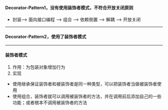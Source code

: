 #### Decorator-Pattern1，没有使用装饰者模式，不符合开放关闭原则
- 封装--> 面向接口编程 --> 组合 --> 依赖倒置 --> 解耦 --> 开放关闭
---
#### Decorator-Pattern2，使用了装饰者模式
---
#### 装饰者模式
1. 作用：为包装对象增加行为
2. 实现
- 使用继承保证装饰者和被装饰者是同一种类型，可以把装饰者当做被装饰者使用
- 使用组合，装饰者就可以调用被装饰者的方法，并在调用前后添加自己的一些功能；或者根本不调用被装饰者的方法

